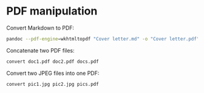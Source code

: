 # PDF manipulation

Convert Markdown to PDF:
```sh
pandoc --pdf-engine=wkhtmltopdf "Cover letter.md" -o "Cover letter.pdf"
```

Concatenate two PDF files:
```sh
convert doc1.pdf doc2.pdf docs.pdf
```

Convert two JPEG files into one PDF:
```sh
convert pic1.jpg pic2.jpg pics.pdf
```
